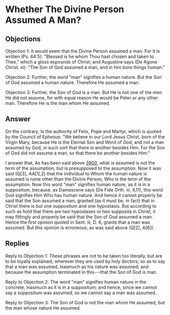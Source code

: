 # Whether The Divine Person Assumed A Man?

## Objections

Objection 1: It would seem that the Divine Person assumed a man. For it is written (Ps. 64:5): "Blessed is he whom Thou hast chosen and taken to Thee," which a gloss expounds of Christ; and Augustine says (De Agone Christ. xi): "The Son of God assumed a man, and in him bore things human."

Objection 2: Further, the word "man" signifies a human nature. But the Son of God assumed a human nature. Therefore He assumed a man.

Objection 3: Further, the Son of God is a man. But He is not one of the men He did not assume, for with equal reason He would be Peter or any other man. Therefore He is the man whom He assumed.

## Answer

On the contrary, Is the authority of Felix, Pope and Martyr, which is quoted by the Council of Ephesus: "We believe in our Lord Jesus Christ, born of the Virgin Mary, because He is the Eternal Son and Word of God, and not a man assumed by God, in such sort that there is another besides Him. For the Son of God did not assume a man, so that there be another besides Him."

I answer that, As has been said above [3900](A[2]), what is assumed is not the term of the assumption, but is presupposed to the assumption. Now it was said (Q[3], AA[1],2) that the individual to Whom the human nature is assumed is none other than the Divine Person, Who is the term of the assumption. Now this word "man" signifies human nature, as it is in a suppositum, because, as Damascene says (De Fide Orth. iii, 4,11), this word God signifies Him Who has human nature. And hence it cannot properly be said that the Son assumed a man, granted (as it must be, in fact) that in Christ there is but one suppositum and one hypostasis. But according to such as hold that there are two hypostases or two supposita in Christ, it may fittingly and properly be said that the Son of God assumed a man. Hence the first opinion quoted in Sent. iii, D. 6, grants that a man was assumed. But this opinion is erroneous, as was said above (Q[2], A[6]).

## Replies

Reply to Objection 1: These phrases are not to be taken too literally, but are to be loyally explained, wherever they are used by holy doctors; so as to say that a man was assumed, inasmuch as his nature was assumed; and because the assumption terminated in this---that the Son of God is man.

Reply to Objection 2: The word "man" signifies human nature in the concrete, inasmuch as it is in a suppositum; and hence, since we cannot say a suppositum was assumed, so we cannot say a man was assumed.

Reply to Objection 3: The Son of God is not the man whom He assumed, but the man whose nature He assumed.